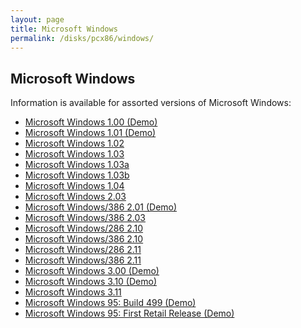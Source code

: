 ```yaml
---
layout: page
title: Microsoft Windows
permalink: /disks/pcx86/windows/
---
```


Microsoft Windows
-----------------

Information is available for assorted versions of Microsoft Windows:

* [Microsoft Windows 1.00 (Demo)](/disks/pcx86/windows/1.00/)
* [Microsoft Windows 1.01 (Demo)](/disks/pcx86/windows/1.01/)
* [Microsoft Windows 1.02](/disks/pcx86/windows/1.02/)
* [Microsoft Windows 1.03](/disks/pcx86/windows/1.03/)
* [Microsoft Windows 1.03a](/disks/pcx86/windows/1.03a/)
* [Microsoft Windows 1.03b](/disks/pcx86/windows/1.03b/)
* [Microsoft Windows 1.04](/disks/pcx86/windows/1.04/)
* [Microsoft Windows 2.03](/disks/pcx86/windows/2.03/)
* [Microsoft Windows/386 2.01 (Demo)](/disks/pcx86/windows/2.0x/)
* [Microsoft Windows/386 2.03](/disks/pcx86/windows/2.0x/#microsoft-windows386-203)
* [Microsoft Windows/286 2.10](/disks/pcx86/windows/2.10/)
* [Microsoft Windows/386 2.10](/disks/pcx86/windows/2.10/#microsoft-windows386-210)
* [Microsoft Windows/286 2.11](/disks/pcx86/windows/2.11/)
* [Microsoft Windows/386 2.11](/disks/pcx86/windows/2.11/#microsoft-windows386-211)
* [Microsoft Windows 3.00 (Demo)](/disks/pcx86/windows/3.00/)
* [Microsoft Windows 3.10 (Demo)](/disks/pcx86/windows/3.10/)
* [Microsoft Windows 3.11](/disks/pcx86/windows/3.11/)
* [Microsoft Windows 95: Build 499 (Demo)](/disks/pcx86/windows/win95/4.00.499/)
* [Microsoft Windows 95: First Retail Release (Demo)](/disks/pcx86/windows/win95/4.00.950/)
